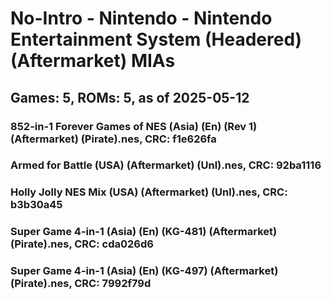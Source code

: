 # No-Intro - Nintendo - Nintendo Entertainment System (Headered) (Aftermarket) MIAs
## Games: 5, ROMs: 5, as of 2025-05-12

### 852-in-1 Forever Games of NES (Asia) (En) (Rev 1) (Aftermarket) (Pirate).nes, CRC: f1e626fa
### Armed for Battle (USA) (Aftermarket) (Unl).nes, CRC: 92ba1116
### Holly Jolly NES Mix (USA) (Aftermarket) (Unl).nes, CRC: b3b30a45
### Super Game 4-in-1 (Asia) (En) (KG-481) (Aftermarket) (Pirate).nes, CRC: cda026d6
### Super Game 4-in-1 (Asia) (En) (KG-497) (Aftermarket) (Pirate).nes, CRC: 7992f79d
